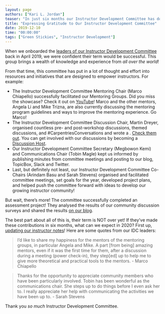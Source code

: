 ```yaml
---
layout: page
authors: ["Kari L. Jordan"]
teaser: "In just six months our Instructor Development Committee has done SO MUCH!"
title: "Expressing Gratitude to Our Instructor Development Committee"
date: 2019-12-10
time: "00:00:00"
tags: ["Green Stickies", "Instructor Development"]
---
```


When we onboarded the [leaders of our Instructor Development Committee](https://carpentries.org/blog/2019/04/new-idc-members/) back in April 2019, we were confident their term would be successful. This group brings a wealth of knowledge and experience from _all over the world_!

From that time, this committee has put in a lot of thought and effort into resources and initiatives that are designed to empower instructors. For example:
- The Instructor Development Committee Mentoring Chair (Marco Chiapello) successfully facilitated our Mentoring Groups. Did you miss the showcase? Check it out on [YouTube](https://www.youtube.com/watch?v=U87YkA81eZY&t=105s)! Marco and the other mentors, Angela Li and Mike Trizna, are also currently discussing the mentoring program guidelines and ways to improve the mentoring experience. Go Marco!
- The Instructor Development Committee Discussion Chair, Martin Dreyer,  organised countless pre- and post-workshop discussions, themed discussions, and #CarpentriesConversations and wrote a . [Check them out](https://carpentries.org/community_discussions/). You can get involved with our discussions by becoming a [Discussion Host](https://docs.carpentries.org/topic_folders/instructor_development/community_discussions.html#who-can-host). 
- Our Instructor Development Committee Secretary (Megbowon Kemi) and Communications Chair (Tobin Magle) kept us informed by publishing minutes from committee meetings and posting to our blog, TopicBox, Slack and Twitter.
- Last, but definitely not least, our Instructor Development Committee Co-Chairs (Arindam Basu and Sarah Stevens) organised and facilitated committee meetings, set goals for the year, developed project plans, and helped push the committee forward with ideas to develop our growing instructor community!

But wait, there’s more! The committee successfully completed an assessment project! They analysed the results of our community discussion surveys and shared the results [on our blog](https://carpentries.org/blog/2019/08/IDC-discussion-survey/). 

The best part about all of this is, their term is NOT over yet! If they’ve made these contributions in six months, what can we expect in 2020? First up, [updating our instructor notes](https://github.com/carpentries/maintainer-RFCs/issues/7)! Here are some quotes from our IDC leaders:

>I’d like to share my happiness for the mentors of the mentoring groups, in particular Angela and Mike. A part [from being] amazing mentors, even if it was the first time for them, after a discussion during a meeting (power check-in), they step[ed] up to help me to give more theoretical and practical tools to the mentors. - Marco Chiapello

>Thanks for the opportunity to appreciate community members who have been particularly involved.  Tobin has been wonderful as the communications chair.  She steps up to do things before I even ask her to.  I really appreciate her help with communicating the activities we have been up to. - Sarah Stevens

Thank you _so much_ Instructor Development Committee.